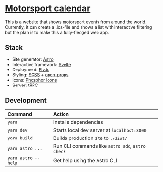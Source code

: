 # [Motorsport calendar](https://motorsport.benjami.in/)

This is a website that shows motorsport events from around the world. Currently, it can create a .ics-file and shows a list with interactive filtering but the plan is to make this a fully-fledged web app.

## Stack

-   Site generator: [Astro](https://astro.build/)
-   Interactive framework: [Svelte](https://docs.astro.build/en/guides/integrations-guide/svelte/)
-   Deployment: [Fly.io](https://fly.io/)
-   Styling: [SCSS](https://sass-lang.com/documentation/syntax) + [open-props](https://open-props.style/)
-   Icons: [Phosphor Icons](https://phosphoricons.com/)
-   Server: [tRPC](https://trpc.io/)

## Development

| Command             | Action                                           |
| :------------------ | :----------------------------------------------- |
| `yarn`              | Installs dependencies                            |
| `yarn dev`          | Starts local dev server at `localhost:3000`      |
| `yarn build`        | Builds production site to `./dist/`              |
| `yarn astro ...`    | Run CLI commands like `astro add`, `astro check` |
| `yarn astro --help` | Get help using the Astro CLI                     |
